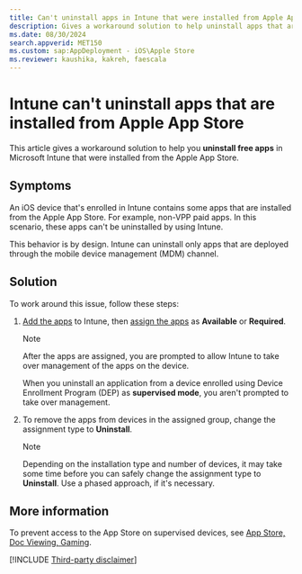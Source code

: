 ```yaml
---
title: Can't uninstall apps in Intune that were installed from Apple App Store
description: Gives a workaround solution to help uninstall apps that are installed from the Apple App Store can't be uninstalled in Intune.
ms.date: 08/30/2024
search.appverid: MET150
ms.custom: sap:AppDeployment - iOS\Apple Store
ms.reviewer: kaushika, kakreh, faescala
---
```

# Intune can't uninstall apps that are installed from Apple App Store

This article gives a workaround solution to help you **uninstall free apps** in Microsoft Intune that were installed from the Apple App Store.

## Symptoms

An iOS device that's enrolled in Intune contains some apps that are installed from the Apple App Store. For example, non-VPP paid apps. In this scenario, these apps can't be uninstalled by using Intune.

This behavior is by design. Intune can uninstall only apps that are deployed through the mobile device management (MDM) channel.

## Solution

To work around this issue, follow these steps:

1. [Add the apps](/mem/intune/apps/store-apps-ios) to Intune, then [assign the apps](/mem/intune/apps/apps-deploy) as **Available** or **Required**.

    > [!NOTE]
    > After the apps are assigned, you are prompted to allow Intune to take over management of the apps on the device.
    > 
    > When you uninstall an application from a device enrolled using Device Enrollment Program (DEP) as **supervised mode**, you aren't prompted to take over management.

2. To remove the apps from devices in the assigned group, change the assignment type to **Uninstall**.

    > [!NOTE]
    > Depending on the installation type and number of devices, it may take some time before you can safely change the assignment type to **Uninstall**. Use a phased approach, if it's necessary.

## More information

To prevent access to the App Store on supervised devices, see [App Store, Doc Viewing, Gaming](/mem/intune/configuration/device-restrictions-ios#app-store-doc-viewing-gaming).

[!INCLUDE [Third-party disclaimer](../../../includes/third-party-disclaimer.md)]
